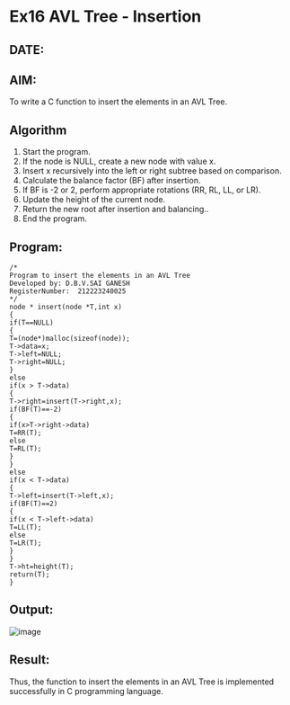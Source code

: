 # Ex16 AVL Tree - Insertion
## DATE:
## AIM:
To write a C function to insert the elements in an AVL Tree.

## Algorithm
1. Start the program. 
2. If the node is NULL, create a new node with value x.
3. Insert x recursively into the left or right subtree based on comparison.
4. Calculate the balance factor (BF) after insertion.
5. If BF is -2 or 2, perform appropriate rotations (RR, RL, LL, or LR).
6. Update the height of the current node.
7. Return the new root after insertion and balancing..
8. End the program.

## Program:
```
/*
Program to insert the elements in an AVL Tree
Developed by: D.B.V.SAI GANESH
RegisterNumber:  212223240025
*/
node * insert(node *T,int x) 
{ 
if(T==NULL) 
{ 
T=(node*)malloc(sizeof(node)); 
T->data=x; 
T->left=NULL; 
T->right=NULL; 
} 
else 
if(x > T->data) 
{ 
T->right=insert(T->right,x); 
if(BF(T)==-2) 
{ 
if(x>T->right->data) 
T=RR(T); 
else 
T=RL(T); 
} 
} 
else 
if(x < T->data) 
{   
T->left=insert(T->left,x); 
if(BF(T)==2) 
{ 
if(x < T->left->data) 
T=LL(T); 
else 
T=LR(T); 
} 
} 
T->ht=height(T); 
return(T); 
}
```

## Output:

![image](https://github.com/user-attachments/assets/a713a8d5-660b-487e-9ac6-81388cd7775a)


## Result:
Thus, the function to insert the elements in an AVL Tree is implemented successfully in C programming language.
